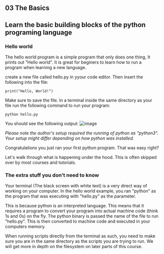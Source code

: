## 03 The Basics 
## Learn the basic building blocks of the python programing language

### Hello world

The hello world program is a simple program that only does one thing, It prints out "Hello world". It is great for beginers to learn how to run a program when learning a new language. 

create a new file called hello.py in yyour code editor. Then insert the following into the file:

```
print("Hello, World!")
```
Make sure to save the file. In a terminal inside the same directory as your file run the following command to run your program:

```
python hello.py
```

You should see the following output:
![image](https://user-images.githubusercontent.com/69941161/175075934-8891aa3a-9abd-47e5-add4-e754aac17bf2.png)

*Please note the author's setup required the running of python as "python3". Your setup might differ depending on how python was installed.*


Congratulations you just ran your first python program. That was easy right? 

Let's walk through what is happening under the hood. This is often skipped over by most courses and tutorials. 
### The extra stuff you don't need to know

Your terminal (The black screen with white text) is a very direct way of working on your computer. 
In the hello world example, you ran "python" as the program that was executing with "hello.py" as the parameter. 

This is because python is an interpreted language. This means that it requires a program to convert your program into actual machine code (think 1s and 0s) on the fly.
The python binary is passed the name of the file to run "hello.py". This is then converted to machine code and executed in your computers memory. 

When running scripts directly from the terminal as such, you need to make sure you are in the same directory as the scripts you are trying to run.
We will get more in depth on the filesystem on later parts of this course. 



